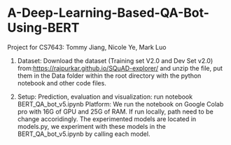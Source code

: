 # A-Deep-Learning-Based-QA-Bot-Using-BERT
Project for CS7643:
Tommy Jiang, Nicole Ye, Mark Luo

1. Dataset: 
Download the dataset (Training set V2.0 and Dev Set v2.0) from:https://rajpurkar.github.io/SQuAD-explorer/
and unzip the file, put them in the Data folder within the root directory with the python notebook and other code files.

2. Setup:
Prediction, evaluation and visualization: run notebook BERT_QA_bot_v5.ipynb
Platform: We run the notebook on Google Colab pro with 16G of GPU and 25G of RAM. If run locally, path need to be change accoridingly.
The experimented models are located in models.py, we experiment with these models in the BERT_QA_bot_v5.ipynb by calling each model.
